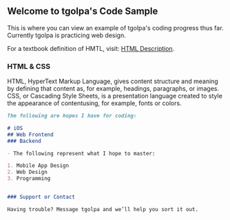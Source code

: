 ## Welcome to tgolpa's Code Sample

This is where you can view an example of tgolpa's coding progress thus far. Currently tgolpa is practicing web design.

For a textbook definition of HMTL, visit: [HTML Description](https://en.wikipedia.org/wiki/HTML).

### HTML & CSS

HTML, HyperText Markup Language, gives content structure and meaning by defining that content as, for example, headings, paragraphs, or images. CSS, or Cascading Style Sheets, is a presentation language created to style the appearance of contentusing, for example, fonts or colors.

```markdown
The following are hopes I have for coding:

# iOS
## Web Frontend
### Backend

- The following represent what I hope to master:

1. Mobile App Design
2. Web Design
3. Programming


### Support or Contact

Having trouble? Message tgolpa and we’ll help you sort it out.
